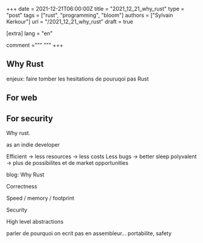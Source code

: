 +++
date = 2021-12-21T06:00:00Z
title = "2021_12_21_why_rust"
type = "post"
tags = ["rust", "programming", "bloom"]
authors = ["Sylvain Kerkour"]
url = "/2021_12_21_why_rust"
draft = true

[extra]
lang = "en"

comment ="""
"""
+++

<!-- Les fetes de fin d'annees approchent et vous ne savez peut etre toujours pas quoi acheter a votre cousin geek?
 -->

## Why Rust


enjeux: faire tomber les hesitations de pouruqoi pas Rust


## For web


## For security


Why rust.

as an indie developer

Efficient -> less resources -> less costs
Less bugs -> better sleep
polyvalent -> plus de possibilites et de market opportunities



blog: Why Rust

Correctness

Speed / memory / footprint

Security

High level abstractions


parler de pourquoi on ecrit pas en assembleur... portabilite, safety
